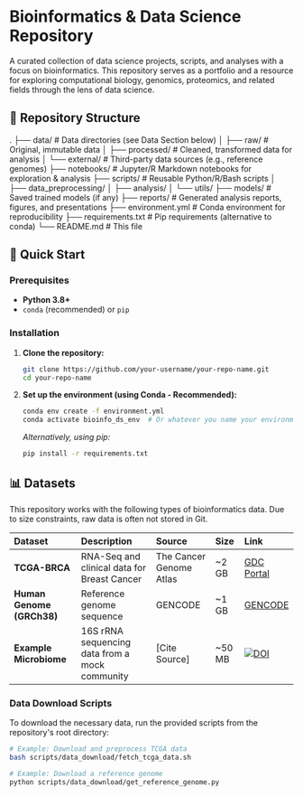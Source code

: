
# Bioinformatics & Data Science Repository

<!-- Replace the repository name with something specific to your work, e.g., "Cancer Genomics Analysis," "Microbiome Data Toolkit," or "Structural Biology ML Projects" -->

A curated collection of data science projects, scripts, and analyses with a focus on bioinformatics. This repository serves as a portfolio and a resource for exploring computational biology, genomics, proteomics, and related fields through the lens of data science.

## 📁 Repository Structure
.
├── data/ # Data directories (see Data Section below)
│ ├── raw/ # Original, immutable data
│ ├── processed/ # Cleaned, transformed data for analysis
│ └── external/ # Third-party data sources (e.g., reference genomes)
├── notebooks/ # Jupyter/R Markdown notebooks for exploration & analysis
├── scripts/ # Reusable Python/R/Bash scripts
│ ├── data_preprocessing/
│ ├── analysis/
│ └── utils/
├── models/ # Saved trained models (if any)
├── reports/ # Generated analysis reports, figures, and presentations
├── environment.yml # Conda environment for reproducibility
├── requirements.txt # Pip requirements (alternative to conda)
└── README.md # This file


## 🚀 Quick Start

### Prerequisites

*   **Python 3.8+**
*   `conda` (recommended) or `pip`

### Installation

1.  **Clone the repository:**
    ```bash
    git clone https://github.com/your-username/your-repo-name.git
    cd your-repo-name
    ```

2.  **Set up the environment (using Conda - Recommended):**
    ```bash
    conda env create -f environment.yml
    conda activate bioinfo_ds_env  # Or whatever you name your environment in the YAML file
    ```

    *Alternatively, using pip:*
    ```bash
    pip install -r requirements.txt
    ```

## 📊 Datasets

This repository works with the following types of bioinformatics data. Due to size constraints, raw data is often not stored in Git.

| Dataset | Description | Source | Size | Link |
| :--- | :--- | :--- | :--- | :--- |
| **TCGA-BRCA** | RNA-Seq and clinical data for Breast Cancer | The Cancer Genome Atlas | ~2 GB | [GDC Portal](https://portal.gdc.cancer.gov/) |
| **Human Genome (GRCh38)** | Reference genome sequence | GENCODE | ~1 GB | [GENCODE](https://www.gencodegenes.org/human/) |
| **Example Microbiome** | 16S rRNA sequencing data from a mock community | [Cite Source] | ~50 MB | [![DOI](https://zenodo.org/badge/DOI/10.xxxx/zenodo.xxxxx.svg)](https://doi.org/10.xxxx/zenodo.xxxxx) |

<!--
Pro Tip:
*   Use tables for clarity.
*   Always provide a source and a link (DOI if available).
*   Mention the size to set user expectations.
*   For large datasets, provide a script in `scripts/data_download/` to automate fetching.
-->

### Data Download Scripts

To download the necessary data, run the provided scripts from the repository's root directory:

```bash
# Example: Download and preprocess TCGA data
bash scripts/data_download/fetch_tcga_data.sh

# Example: Download a reference genome
python scripts/data_download/get_reference_genome.py


